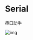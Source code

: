 # Serial

串口助手

![img](https://github.com/Mzying2001/Serial/assets/41951400/d1a0c0c8-a970-4331-b4ea-b5ebc16185dd)
